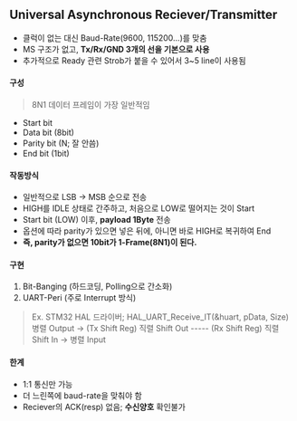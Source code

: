 ## Universal Asynchronous Reciever/Transmitter
* 클럭이 없는 대신 Baud-Rate(9600, 115200...)를 맞춤 
* MS 구조가 없고, __Tx/Rx/GND 3개의 선을 기본으로 사용__
* 추가적으로 Ready 관련 Strob가 붙을 수 있어서 3~5 line이 사용됨

#### 구성
> 8N1 데이터 프레임이 가장 일반적임
* Start bit
* Data bit (8bit)
* Parity bit (N; 잘 안씀)
* End bit (1bit)
#### 작동방식
* 일반적으로 LSB -> MSB 순으로 전송
* HIGH를 IDLE 상태로 간주하고, 처음으로 LOW로 떨어지는 것이 Start
* Start bit (LOW) 이후, __payload 1Byte__ 전송
* 옵션에 따라 parity가 있으면 넣은 뒤에, 아니면 바로 HIGH로 복귀하여 End
* __즉, parity가 없으면 10bit가 1-Frame(8N1)이 된다.__
#### 구현
1) Bit-Banging (하드코딩, Polling으로 간소화)
2) UART-Peri (주로 Interrupt 방식)
> Ex. STM32 HAL 드라이버; HAL_UART_Receive_IT(&huart, pData, Size) <br>
> 병렬 Output -> (Tx Shift Reg) 직렬 Shift Out  ----- (Rx Shift Reg) 직렬 Shift In  -> 병렬 Input
#### 한계
* 1:1 통신만 가능
* 더 느린쪽에 baud-rate을 맞춰야 함
* Reciever의 ACK(resp) 없음; __수신양호__ 확인불가 
